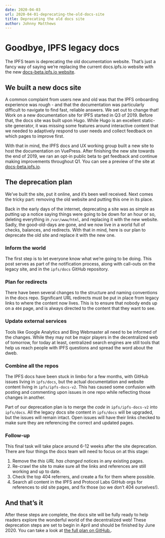 ```yaml
---
date: 2020-04-03
url: 2020-04-01-deprecating-the-old-docs-site
title: Deprecating the old docs site
author: Johnny Matthews
---
```


# Goodbye, IPFS legacy docs

The IPFS team is deprecating the old documentation website. That’s just a fancy way of saying we’re replacing the current docs.ipfs.io website with the new [docs-beta.ipfs.io website](https://docs-beta.ipfs.io).

## We built a new docs site

A common complaint from users new and old was that the IPFS onboarding experience was rough - and that the documentation was particularly difficult to navigate to find fast, reliable answers. We set out to change that! Work on a new documentation site for IPFS started in Q3 of 2019. Before that, the docs site was built upon Hugo. While Hugo is an excellent static-site generator, it was missing some features around interactive content that we needed to adaptively respond to user needs and collect feedback on which pages to improve first.

With that in mind, the IPFS docs and UX working group built a new site to host the documentation on VuePress. After finishing the new site towards the end of 2019, we ran an opt-in public beta to get feedback and continue making improvements throughout Q1. You can see a preview of the site at [docs-beta.ipfs.io](https://docs-beta.ipfs.io).

## The deprecation plan

We’ve built the site, put it online, and it’s been well received. Next comes the tricky part: removing the old website and putting this one in its place.

Back in the early days of the internet, deprecating a site was as simple as putting up a notice saying things were going to be down for an hour or so, deleting everything in `/var/www/html`, and replacing it with the new website. Sadly, the good-old-days are gone, and we now live in a world full of checks, balances, and redirects. With that in mind, here is our plan to deprecate the old site and replace it with the new one.

### Inform the world

The first step is to let everyone know what we’re going to be doing. This post serves as part of the notification process, along with call-outs on the legacy site, and in the `ipfs/docs` GitHub repository.

### Plan for redirects

There have been several changes to the structure and naming conventions in the docs repo. Significant URL redirects must be put in place from legacy links to where the content now lives. This is to ensure that nobody ends up on a `404` page, and is always directed to the content that they want to see.

### Update external services

Tools like Google Analytics and Bing Webmaster all need to be informed of the changes. While they may not be major players in the decentralized web of tomorrow, for today at least, centralized search engines are still tools that help us reach people with IPFS questions and spread the word about the dweb.

### Combine all the repos

The IPFS docs have been stuck in limbo for a few months, with GitHub issues living in `ipfs/docs`, but the actual documentation and website content living in `ipfs/ipfs-docs-v2`. This has caused some confusion with posting and commenting upon issues in one repo while reflecting those changes in another.

Part of our deprecation plan is to merge the *code* in `ipfs/ipfs-docs-v2` into `ipfs/docs`. All the legacy docs site content in `ipfs/docs` will be upgraded, but the issues will remain intact. Open issues will have their links checked to make sure they are referencing the correct and updated pages.

### Follow-up

This final task will take place around 6-12 weeks after the site deprecation. There are four things the docs team will need to focus on at this stage:

1. Remove the _this URL has changed_ notices in any existing pages.
2. Re-crawl the site to make sure all the links and references are still working and up to date.
3. Check the top 404 referrers, and create a fix for them where possible.
4. Search all content in the IPFS and Protocol Labs GitHub orgs for references to old site pages, and fix those (so we don’t 404 ourselves!).

## And that’s it

After these steps are complete, the docs site will be fully ready to help readers explore the wonderful world of the decentralized web! These deprecation steps are set to begin in April and should be finished by June 2020. You can take a look at [the full plan on GitHub.](https://github.com/ipfs/docs/issues/475).
